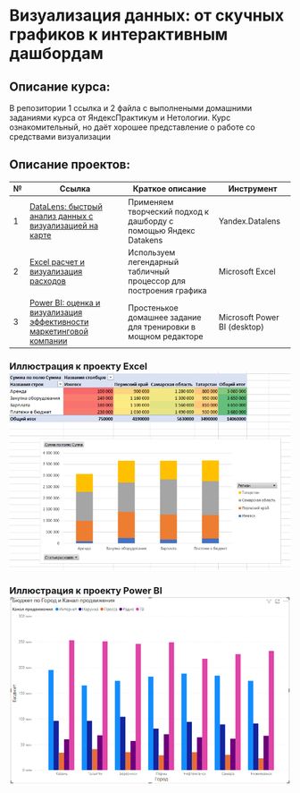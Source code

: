 # Визуализация данных: от скучных графиков к интерактивным дашбордам

## Описание курса:
В репозитории 1 ссылка и 2 файла с выполнеными домашними заданиями курса от ЯндексПрактикум и Нетологии. Курс ознакомительный, но даёт хорошее представление о работе со средствами визуализации

## Описание проектов:
|        №      | Ссылка            | Краткое описание                                                 | Инструмент              | 
|---------------|-------------------|------------------------------------------------------------------|-------------------------|
|1              |[DataLens: быстрый анализ данных с визуализацией на карте](https://datalens.yandex/a4fefaq9sizu3)| Применяем творческий подход к дашборду с помощью Яндекс Datakens | Yandex.Datalens | 
|2              |[Excel расчет и визуализация расходов](https://github.com/Darthlexx/Visualizations/blob/main/%D0%9E%D1%82%20%D1%81%D0%BA%D1%83%D1%87%D0%BD%D1%8B%D1%85%20%D0%B3%D1%80%D0%B0%D1%84%D0%B8%D0%BA%D0%BE%D0%B2%20%D0%BA%20%D0%B8%D0%BD%D1%82%D0%B5%D1%80%D0%B0%D0%BA%D1%82%D0%B8%D0%B2%D0%BD%D1%8B%D0%BC%20%D0%B4%D0%B0%D1%88%D0%B1%D0%BE%D1%80%D0%B4%D0%B0%D0%BC%20(%D0%9D%D0%B5%D1%82%D0%BE%D0%BB%D0%BE%D0%B3%D0%B8%D1%8F)/DZ.xlsx)| Используем легендарный табличный процессор для построения графика | Microsoft Excel |
|3              |[Power BI: оценка и визуализация эффективности маркетинговой компании](https://github.com/Darthlexx/Visualizations/blob/main/%D0%9E%D1%82%20%D1%81%D0%BA%D1%83%D1%87%D0%BD%D1%8B%D1%85%20%D0%B3%D1%80%D0%B0%D1%84%D0%B8%D0%BA%D0%BE%D0%B2%20%D0%BA%20%D0%B8%D0%BD%D1%82%D0%B5%D1%80%D0%B0%D0%BA%D1%82%D0%B8%D0%B2%D0%BD%D1%8B%D0%BC%20%D0%B4%D0%B0%D1%88%D0%B1%D0%BE%D1%80%D0%B4%D0%B0%D0%BC%20(%D0%9D%D0%B5%D1%82%D0%BE%D0%BB%D0%BE%D0%B3%D0%B8%D1%8F)/DZ.pbix)| Простенькое домашнее задание для тренировки в мощном редакторе | Microsoft Power BI (desktop) |


### Иллюстрация к проекту Excel![Иллюстрация к проекту Excel](https://github.com/Darthlexx/Visualizations/blob/main/%D0%9E%D1%82%20%D1%81%D0%BA%D1%83%D1%87%D0%BD%D1%8B%D1%85%20%D0%B3%D1%80%D0%B0%D1%84%D0%B8%D0%BA%D0%BE%D0%B2%20%D0%BA%20%D0%B8%D0%BD%D1%82%D0%B5%D1%80%D0%B0%D0%BA%D1%82%D0%B8%D0%B2%D0%BD%D1%8B%D0%BC%20%D0%B4%D0%B0%D1%88%D0%B1%D0%BE%D1%80%D0%B4%D0%B0%D0%BC%20(%D0%9D%D0%B5%D1%82%D0%BE%D0%BB%D0%BE%D0%B3%D0%B8%D1%8F)/excel.png)

### Иллюстрация к проекту Power BI![Иллюстрация к проекту PowerBI](https://github.com/Darthlexx/Visualizations/blob/main/%D0%9E%D1%82%20%D1%81%D0%BA%D1%83%D1%87%D0%BD%D1%8B%D1%85%20%D0%B3%D1%80%D0%B0%D1%84%D0%B8%D0%BA%D0%BE%D0%B2%20%D0%BA%20%D0%B8%D0%BD%D1%82%D0%B5%D1%80%D0%B0%D0%BA%D1%82%D0%B8%D0%B2%D0%BD%D1%8B%D0%BC%20%D0%B4%D0%B0%D1%88%D0%B1%D0%BE%D1%80%D0%B4%D0%B0%D0%BC%20(%D0%9D%D0%B5%D1%82%D0%BE%D0%BB%D0%BE%D0%B3%D0%B8%D1%8F)/power_bi.png)
